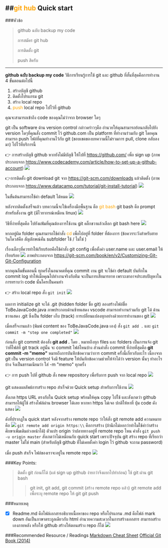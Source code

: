 ##<span style="color:orange">git hub</span> Quick start 
---
###หัวข้อ
> github ฉบับ backup my code
>
> การสมัคร git hub
>
> การติดตั้ง git
>
> push สิครับ
---
**github ฉบับ backup my code**
วิธีการเรียนรู้การใช้ git และ github ที่สั้นที่สุดคือการทำงาน 4 ขั้นตอนต่อไปนี้
1. สร้างบัญชี github
2. ติดตั้งโปรแกรม git
3. สร้าง local repo
4. <span style="color:orange">push</span> local repo ไปไว้ที่ github

คุณจะสามารถเข้าถึง code ของคุณไม่ว่าจาก browser ใดๆ

git เป็น software ด้าน version control กล่าวคร่าวๆคือ อำนวยให้คุณสามารถย้อนกลับไปยัง version ใดๆที่คุณสั่ง commit ไว้
github.com เป็น platform ที่ทำงานร่วมกับ git โดยคุณสามารถ push ไฟล์ที่คุณทำงานไว้กับ git (ขอบเขตของบทความนี้ไม่รวมการ pull, clone กลับลงมา) ไปไว้ที่บริการนี้

:point_right: การสร้างบัญชี github
หากยังไม่มีบัญชี ให้ไปที่ https://github.com/ เพื่อ sign up (ภาพประกอบจาก https://www.codecademy.com/article/how-to-set-up-a-github-account) 
![](./img/2023-03-09-14-06-37.png)

:point_right:การติดตั้ง git 
download git จาก https://git-scm.com/downloads แล้วติดตั้ง (ภาพประกอบจาก https://www.datacamp.com/tutorial/git-install-tutorial) 
![](./img/2023-03-09-14-30-45.png)

ในขั้นต้นสามารถใช้ค่า default ได้หมด
![](./img/2023-03-09-14-31-57.png)

หลังจากติดตั้งเสร็จแล้ว บทความนี้จะใช้เครื่องมือพื้นฐาน คือ <span style="color:orange">git bash</span> 
git bash คือ prompt สำหรับสั่งงาน git (มีไวยากรณ์เหมือน linux) ![](./img/2023-03-09-15-28-14.png)

วิธีที่ง่ายที่สุดคือ ไปยังแฟ้มที่คุณต้องการใช้งาน git คลิ๊กขวาแล้วเลือก git bash here
![](./img/2023-03-09-15-32-17.png)

หากอยู่ผิด folder คุณสามารถใช้คำสั่ง <span style="color:orange">cd</span> เพื่อไปอยู่ที่ folder ที่ต้องการ (ข้อควรระวังสำหรับสายวินโดวส์คือ สัญลักษณ์คั่น subfolder ใช้ / ไม่ใช่ \)

เรื่องเล็กๆที่ควรทำให้เรียบร้อยคือใช้คำสั่ง git config เพื่อตั้งค่า user.name และ user.email ให้เรียบร้อย 
![](./img/2023-03-09-20-49-32.png) 
ภาพประกอบจาก https://git-scm.com/book/en/v2/Customizing-Git-Git-Configuration

หากคุณลืมขั้นตอนนี้ ทุกครั้งในอนาคตที่คุณ commit งาน git จะใช้ค่า default บันทึกใน commit log ทำให้เมื่อคุณไปทำงานจริงกับทีม จะเป็นการเสียมารยาท เพราะเขาอาจประสบปัญหาในการทราบว่า code นั้นใครเป็นคนทำ 

:point_right: สร้าง local repo
สั่ง `git init`
![](./img/2023-03-09-15-47-20.png)

ผลการ initialize git จะได้ .git (hidden folder ชื่อ git) 
ลองสร้างไฟล์ชื่อ ToBeJavaCode.java
ภาพประกอบด้านซ้ายแสดง vscode สามารถทำงานร่วมกับ git ได้ ด้านขวาแสดง .git ซึ่งเป็น folder เก็บ (track) การเปลี่ยนแปลงทุกอย่างด้วยการทำงานของ git
![](./img/2023-03-09-15-55-27.png)

เมื่อเสร็จงานแล้ว (พิมพ์ content ของ ToBeJavaCode.java เอง)
สั่ง `git add .` และ `git commit -m "step one completed"`
![](./img/2023-03-09-20-20-46.png)

ก่อนสั่ง git commit ต้องสั่ง **git add .** โดย . หมายถึงทุก files และ folders เป็นการแจ้ง git ว่าที่ไฟล์ที่ git track อยู่นั้น จะ commit ไฟล์ไหนบ้าง ส่วนคำสั่ง commit ที่ง่ายที่สุดคือ **git commit -m "memo"** หมายถึงการบันทึกข้อความว่าการ commit ครั้งนี้เกี่ยวกับอะไร เนื่องจาก git เป็น version control จึงมี feature ให้บันทึกข้อความช่วยให้จำได้ว่า version นั้นๆ ทำอะไรบ้าง จึงเป็นธรรมเนียมว่า ใส่ -m "memo" ทุกครั้ง

:point_right: การ push 
ไปที่ github สั่ง new repository เพื่อรับการ push จาก local repo 
![](./img/2023-03-09-16-03-55.png)

git แสดงผลลัพธ์การสร้าง repo สำเร็จด้วย Quick setup สำหรับการใช้งาน
![](./img/2023-03-09-16-17-44.png)

สังเกต https URL ตรงกับใน Quick setup พร้อมให้คุณ copy ไปใช้ และสังเกตว่า github สามารถให้ผู้ใช้ สร้างไฟล์ผ่าน browser ได้เลย 
หากหา https ไม่เจอ ปกติให้หาที่ ปุ่ม code ดังแสดง
![](./img/2023-03-09-16-18-58.png)

ดังที่ปรากฏใน quick start หลังจากสร้าง remote repo ว่าให้สั่ง git remote add ความหมายคือ 
![](./img/2023-03-09-20-32-43.png)
`git remote add origin https:\\`
คือการสร้าง (ถ้านึกไม่ออกว่าทำไมใช้คำว่าสร้าง ศึกษาเพิ่มเติมล่วงหน้าได้) ตัวแปร origin ว่าปลายทางอยู่ที่ remote repo ไหน
คำสั่ง `git push -u origin master` สังเกตว่าไม่เหมือนกับ quick start เพราะปัจจุบัน git สร้าง repo ที่เรียกว่า master ไม่ใช่ main (สำหรับบัญชี github ที่ไม่เคยตั้งค่า login ไว้ github จะถาม password)

เมื่อ push สำเร็จ ไฟล์ของเราจะอยู่ใน remote repo
![](./img/2023-03-09-20-44-32.png)

###Key Points:
> ติดตั้ง git ก่อนก็ได้ (แต่ sign up github ง่ายกว่าจึงแยกไปทำก่อน)
> ใช้ git ผ่าน git bash
>> git init, git add, git commit
>> (สร้าง remote repo แล้ว) git remote add เพื่อระบุ remote repo ให้ git
>> git push 

###หมายเหตุ
- [x] Readme.md คือไฟล์เอกสารอธิบายเนื้อหาของ repo หรือโปรแกรม .md คือไฟล์ mark down อันเป็นภาษาตระกูลเดียวกับ html อำนวยความสะดวกในการสร้างเอกสาร สามารถสร้างเองภายหลัง หรือให้ github สร้างให้ตอนสร้าง repo ก็ได้
![](./img/2023-03-09-21-06-50.png)

###Recommended Resource / Readings
[Markdown Cheat Sheet](https://www.interviewbit.com/markdown-cheat-sheet/)
[Official Git Book (2014)](https://git-scm.com/book/en/v2)